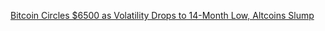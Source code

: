 [Bitcoin Circles $6500 as Volatility Drops to 14-Month Low, Altcoins Slump](https://cointelegraph.com/news/bitcoin-circles-6500-as-volatility-drops-to-14-month-low-altcoins-slump)